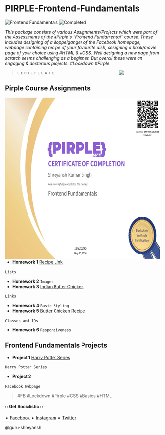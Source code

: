 # PIRPLE-Frontend-Fundamentals

![Frontend Fundamentals](https://img.shields.io/badge/Frontend_Fundamentals-HTML5_CSS3-e34f26.svg)
![Completed](https://img.shields.io/badge/-Finished-brightgreen.svg)

*This package consists of various Assignments/Projects which were part of the Assessments of the #Pirple's "Frontend Fundamental" course. These includes designing of a doppelganger of the Facebook homepage, webpage containing recipe of your favourite dish, designing a book/movie page of your choice using #HTML &amp; #CSS. Well designing a new page from scratch seems challenging as a beginner. But overall these were an engaging &amp; dexterous projects. #Lockdown #Pirple*

<img align='right' src="https://media.giphy.com/media/ukMiDlCmdv2og/giphy.gif" width="133">

>`C`
>`E`
>`R`
>`T`
>`I`
>`F`
>`I`
>`C`
>`A`
>`T`
>`E`

## Pirple Course Assignments

<img align='right' src="FrOnTeNd Fundamentals Certificate.jpg" height="525" widht="630">

* **Homework 1** [Recipe Link](https://guru-shreyansh.github.io/PIRPLE-Frontend-Fundamental-Projects/1-Lists/-Recipe+1.html)

`Lists`
* **Homework 2** `Images`
* **Homework 3** [Indian Butter Chicken](https://guru-shreyansh.github.io/PIRPLE-Frontend-Fundamental-Projects/3-Links/-Recipe+3.html)

`Links`
* **Homework 4** `Basic Styling`
* **Homework 5** [Butter Chicken Recipe](https://guru-shreyansh.github.io/PIRPLE-Frontend-Fundamental-Projects/5-Class%20&%20ID/-Recipe+5.html)

`Classes and IDs`
* **Homework 6** `Responsiveness`

## Frontend Fundamentals Projects

* **Project 1** [Harry Potter Series](https://guru-shreyansh.github.io/PIRPLE-Frontend-Fundamental-Projects/Project%231/+HarryPotterSeries+.HTML)

`Harry Potter Series`
* **Project 2** [](https://guru-shreyansh.github.io/PIRPLE-Frontend-Fundamental-Projects/Project%232/+Facebook-Homepage+.HTML)

`Facebook Webpage`

> #FB #Lockdown #Pirple #CSS #Basics #HTML

#### :: Get Socialistic ::
➧ [Facebook](https://www.facebook.com/guru.shreyansh)
➧ [Instagram](https://www.instagram.com/guru_shreyansh)
➧ [Twitter](https://twitter.com/GURU_Shreyansh)

@guru-shreyansh
